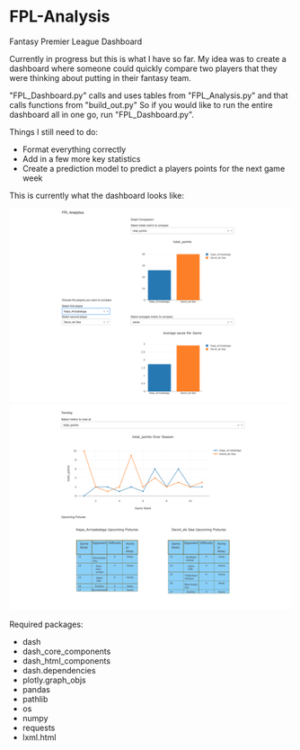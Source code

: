 # FPL-Analysis
Fantasy Premier League Dashboard

Currently in progress but this is what I have so far. My idea was to create a dashboard where someone could quickly compare two players that they were thinking about putting in their fantasy team.

"FPL_Dashboard.py" calls and uses tables from "FPL_Analysis.py" and that calls functions from "build_out.py"
So if you would like to run the entire dashboard all in one go, run "FPL_Dashboard.py".

Things I still need to do:
- Format everything correctly
- Add in a few more key statistics
- Create a prediction model to predict a players points for the next game week


This is currently what the dashboard looks like:

![alt text](https://github.com/ksauln/FPL-Analysis/blob/master/Dashboard1.png)
![alt text](https://github.com/ksauln/FPL-Analysis/blob/master/Dashboard2.png)




Required packages:
- dash
- dash_core_components
- dash_html_components
- dash.dependencies
- plotly.graph_objs
- pandas
- pathlib
- os
- numpy
- requests
- lxml.html
